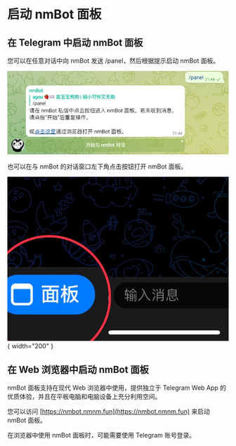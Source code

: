 # 启动 nmBot 面板
## 在 Telegram 中启动 nmBot 面板

您可以在任意对话中向 nmBot 发送 /panel，然后根据提示启动 nmBot 面板。

![从任意对话启动 nmBot 面板](img/launch_panel_from_any_chat.png)

也可以在与 nmBot 的对话窗口左下角点击按钮打开 nmBot 面板。

![从与 nmBot 的对话窗口启动 nmBot 面板](img/launch_panel_from_chat_corner.png){ width="200" }

## 在 Web 浏览器中启动 nmBot 面板

nmBot 面板支持在现代 Web 浏览器中使用，提供独立于 Telegram Web App 的优质体验，并且在平板电脑和电脑设备上充分利用空间。  

您可以访问 [https://nmbot.nmnm.fun](https://nmbot.nmnm.fun) 来启动 nmBot 面板。

在浏览器中使用 nmBot 面板时，可能需要使用 Telegram 账号登录。
